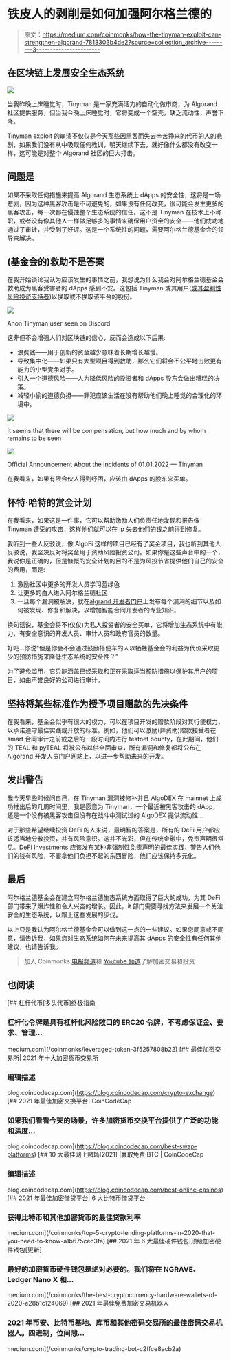 # 铁皮人的剥削是如何加强阿尔格兰德的

> 原文：<https://medium.com/coinmonks/how-the-tinyman-exploit-can-strengthen-algorand-7813303b4de2?source=collection_archive---------3----------------------->

## 在区块链上发展安全生态系统

![](img/4688c8a07f2b813638a01bc0a9f63584.png)

当我昨晚上床睡觉时，Tinyman 是一家充满活力的自动化做市商，为 Algorand 社区提供服务，但当我今晚上床睡觉时，它将变成一个空壳，缺乏流动性，声誉下降。

Tinyman exploit 的崩溃不仅仅是今天那些因黑客而失去辛苦挣来的代币的人的悲剧，如果我们没有从中吸取任何教训，明天继续下去，就好像什么都没有改变一样，这可能是对整个 Algorand 社区的巨大打击。

## 问题是

如果不采取任何措施来提高 Algorand 生态系统上 dApps 的安全性，这将是一场悲剧，因为这种黑客攻击是不可避免的，如果没有任何改变，很可能会发生更多的黑客攻击，每一次都在侵蚀整个生态系统的信任。这不是 Tinyman 在技术上不称职，或者没有像其他人一样做足够多的事情来确保用户资金的安全——他们成功地通过了审计，并受到了好评。这是一个系统性的问题，需要阿尔格兰德基金会的领导来解决。

## (基金会的)救助不是答案

在我开始谈论我认为应该发生的事情之前，我想说为什么我会对阿尔格兰德基金会救助成为黑客受害者的 dApps 感到不安。这包括 Tinyman 或其用户([或其盈利性风险投资支持者](https://www.coindesk.com/business/2021/10/07/defi-for-the-small-guy-algorand-based-tinyman-raises-25m-ahead-of-dex-launch/))以换取或不换取该平台的股份。

![](img/2fe5e637febc08b5eab772b13c06c56a.png)

Anon Tinyman user seen on Discord

这非但不会增强人们对区块链的信心，反而会造成以下后果:

*   浪费钱——用于创新的资金越少意味着长期增长越慢。
*   导致集中化——如果只有大型项目得到救助，那么它们将会不公平地击败更有能力的小型竞争对手。
*   引入一个[道德风险](https://www.investopedia.com/ask/answers/09/moral-hazard.asp)——人为降低风险的投资者和 dApps 股东会做出糟糕的决策。
*   减轻小偷的道德负担——罪犯应该生活在没有帮助他们晚上睡觉的合理化的环境中。

![](img/a328fa45fbfa580ae0c3a2f598becaef.png)

It seems that there will be compensation, but how much and by whom remains to be seen

![](img/25713136c9498ea162a8f9b57c65cd52.png)

Official Announcement About the Incidents of 01.01.2022 — Tinyman

在我看来，如果有限合伙人得到纾困，应该由 dApps 的股东来买单。

## 怀特·哈特的赏金计划

在我看来，如果这是一件事，它可以帮助激励人们负责任地发现和报告像 Tinyman 遭受的攻击，这样他们就可以在 lp 失去他们的钱之前得到修复。

我听到一些人反驳说，像 AlgoFi 这样的项目已经有了奖金项目，我也听到其他人反驳说，我坚决反对将奖金用于资助风险投资公司。如果你是这些声音中的一个，我说你是正确的，但是慷慨的安全计划的目的不是为风投节省提供他们自己的安全的费用，而是:

1.  激励社区中更多的开发人员学习蓝绿色
2.  让更多的白人进入阿尔格兰德社区
3.  一旦每个漏洞被解决，就在[algrand 开发者门户](https://developer.algorand.org/)上发布每个漏洞的细节以及如何被发现、修复和解决，以增加智能合同开发者的专业知识。

换句话说，基金会将不(仅仅)为私人投资者的安全买单，它将增加生态系统中有能力、有安全意识的开发人员、审计人员和政府官员的数量。

好吧…你说“但是你会不会通过鼓励搭便车的人以牺牲基金会的利益为代价采取更少的预防措施来降低生态系统的安全性？”

为了避免滥用，它只能涵盖已经采取和正在采取适当预防措施以保护其用户的项目，如由声誉良好的公司进行审计。

## 坚持将某些标准作为授予项目赠款的先决条件

在我看来，基金会似乎有很大的权力，可以在项目开发的赠款阶段对其行使权力，以承诺遵守最佳实践或开放的标准。例如，他们可以激励(并资助)赠款接受者在 smart 合同审计之前或之后的一段时间内进行 testnet bounty，在此期间，他们的 TEAL 和 pyTEAL 将被公布以供全面审查，所有漏洞和修复都将公布在 Algorand 开发人员门户网站上，以进一步帮助未来的开发。

## 发出警告

我今天早些时候问自己，在 Tinyman 漏洞被修补并且 AlgoDEX 在 mainnet 上成功推出后的几周时间里，我是愿意为 Tinyman，一个最近被黑客攻击的 dApp，还是一个没有被黑客攻击但没有在战斗中测试过的 AlgoDEX 提供流动性…

对于那些希望继续投资 DeFi 的人来说，最明智的答案是，所有的 DeFi 用户都应该适当地分散投资，并有风险意识。这并不光彩，但在传统金融中，免责声明很常见。DeFi Investments 应该发布某种非强制性免责声明的最佳实践，警告人们他们的钱有风险，不要拿他们负担不起的东西冒险，他们应该保持多元化。

## 最后

阿尔格兰德基金会在建立阿尔格兰德生态系统方面取得了巨大的成功，为其 DeFi 部门带来了爆炸性和令人兴奋的增长。因此，it 部门需要寻找方法来发展一个关注安全的生态系统，以跟上这些发展的步伐。

以上只是我认为阿尔格兰德基金会可以做到这一点的一些建议。如果您同意或不同意，请告诉我，如果您对生态系统如何在未来提高其 dApps 的安全性有任何其他建议，也请告诉我。

> 加入 Coinmonks [电报频道](https://t.me/coincodecap)和 [Youtube 频道](https://www.youtube.com/c/coinmonks/videos)了解加密交易和投资

## 也阅读

[](/coinmonks/leveraged-token-3f5257808b22) [## 杠杆代币[多头代币]终极指南

### 杠杆化令牌是具有杠杆化风险敞口的 ERC20 令牌，不考虑保证金、要求、管理…

medium.com](/coinmonks/leveraged-token-3f5257808b22) [](https://blog.coincodecap.com/crypto-exchange) [## 最佳加密交易所| 2021 年十大加密货币交易所

### 编辑描述

blog.coincodecap.com](https://blog.coincodecap.com/crypto-exchange) [](https://blog.coincodecap.com/best-swap-platforms) [## 2021 年最佳加密交换平台| CoinCodeCap

### 如果我们看看今天的场景，许多加密货币交换平台提供了广泛的功能和深度…

blog.coincodecap.com](https://blog.coincodecap.com/best-swap-platforms) [](https://blog.coincodecap.com/best-online-casinos) [## 10 大最佳网上赌场[2021] |赢取免费 BTC | CoinCodeCap

### 编辑描述

blog.coincodecap.com](https://blog.coincodecap.com/best-online-casinos) [](/coinmonks/top-5-crypto-lending-platforms-in-2020-that-you-need-to-know-a1b675cec3fa) [## 2021 年最佳加密借贷平台| 6 大比特币借贷平台

### 获得比特币和其他加密货币的最佳贷款利率

medium.com](/coinmonks/top-5-crypto-lending-platforms-in-2020-that-you-need-to-know-a1b675cec3fa) [](/coinmonks/the-best-cryptocurrency-hardware-wallets-of-2020-e28b1c124069) [## 2021 年 6 大最佳硬件钱包|顶级加密硬件钱包[更新]

### 最好的加密货币硬件钱包是绝对必要的。我们将在 NGRAVE、Ledger Nano X 和…

medium.com](/coinmonks/the-best-cryptocurrency-hardware-wallets-of-2020-e28b1c124069) [](/coinmonks/crypto-trading-bot-c2ffce8acb2a) [## 2021 年最佳免费加密交易机器人

### 2021 年币安、比特币基地、库币和其他密码交易所的最佳密码交易机器人。四进制，位间隙…

medium.com](/coinmonks/crypto-trading-bot-c2ffce8acb2a)